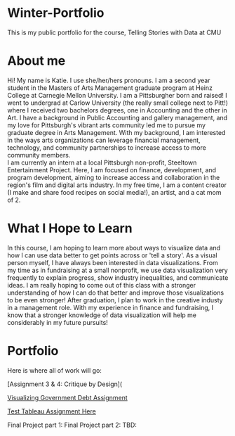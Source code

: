 # Winter-Portfolio
This is my public portfolio for the course, Telling Stories with Data at CMU

# About me
Hi! My name is Katie. I use she/her/hers pronouns. I am a second year student in the Masters of Arts Management graduate program at Heinz College at Carnegie Mellon University. I am a Pittsburgher born and raised! I went to undergrad at Carlow University (the really small college next to Pitt!) where I received two bachelors degrees, one in Accounting and the other in Art. I have a background in Public Accounting and gallery management, and my love for Pittsburgh's vibrant arts community led me to pursue my graduate degree in Arts Management. With my background, I am interested in the ways arts organizations can leverage financial management, technology, and community partnerships to increase access to more community members.  
I am currently an intern at a local Pittsburgh non-profit, Steeltown Entertainment Project. Here, I am focused on finance, development, and program development, aiming to increase access and collaboration in the region's film and digital arts industry. In my free time, I am a content creator (I make and share food recipes on social media!), an artist, and a cat mom of 2. 

# What I Hope to Learn
In this course, I am hoping to learn more about ways to visualize data and how I can use data better to get points across or 'tell a story'. As a visual person myself, I have always been interested in data visualizations. From my time as in fundraising at a small nonprofit, we use data visualization very frequently to explain progress, show industry inequalities, and communicate ideas. I am really hoping to come out of this class with a stronger understanding of how I can do that better and improve those visualizations to be even stronger! 
After graduation, I plan to work in the creative industy in a management role. With my experience in finance and fundraising, I know that a stronger knowledge of data visualization will help me considerably in my future pursuits! 




# Portfolio
Here is where all of work will go:

[Assignment 3 & 4: Critique by Design](

[Visualizing Government Debt Assignment](/govdebtviz.md)

[Test Tableau Assignment Here](/tableau.md)

Final Project part 1:
Final Project part 2: 
TBD:
